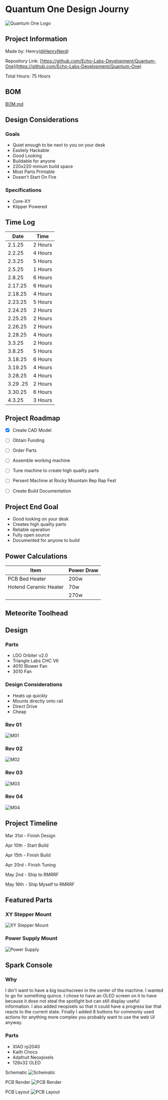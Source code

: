 # Quantum One Design Journy
![Quantum One Logo](https://cloud-jb6ebx4e5-hack-club-bot.vercel.app/0untitled_presentation_11_.png)

## Project Information

Made by: Henry([@HenryNerd](https://github.com/HenryNerd))

Repository Link: [https://github.com/Echo-Labs-Development/Quantum-One](https://github.com/Echo-Labs-Development/Quantum-One)

Total Hours: 75 Hours
## BOM
[BOM.md](https://github.com/Echo-Labs-Development/Quantum-One/blob/8280ed5a5fece50f8bd1d9ca4763da4ab5bdc901/BOM.md)

## Design Considerations

### Goals
- Quiet enough to be next to you on your desk
- Easliely Hackable
- Good Looking
- Buildable for anyone
- 220x220 minium build space
- Most Parts Printable
- Dosen't Start On Fire

### Specifications
- Core-XY
- Klipper Powered

## Time Log
| Date     | Time    |
| -------- | ------- |
| 2.1.25   | 2 Hours |
| 2.2.25   | 4 Hours |
| 2.3.25   | 5 Hours |
| 2.5.25   | 1 Hours |
| 2.8.25   | 6 Hours |
| 2.17.25  | 6 Hours |
| 2.18.25  | 4 Hours |
| 2.23.25  | 5 Hours |
| 2.24.25  | 2 Hours |
| 2.25.25  | 2 Hours |
| 2.26.25  | 2 Hours |
| 2.28.25  | 4 Hours |
| 3.3.25   | 2 Hours |
| 3.8.25   | 5 Hours |
| 3.18.25  | 6 Hours |
| 3.19.25  | 4 Hours |
| 3.28.25  | 4 Hours |
| 3.29 .25 | 2 Hours |
| 3.30.25  | 6 Hours |
| 4.3.25   | 3 Hours |

## Project Roadmap
- [X] Create CAD Model
- [ ] Obtain Funding
- [ ] Order Parts
- [ ] Assemble working machine
- [ ] Tune machine to create high quailty parts
- [ ] Persent Machine at Rocky Mountain Rep Rap Fest
- [ ] Create Build Documentation


## Project End Goal
- Good looking on your desk
- Creates high quailty parts
- Reliable operation
- Fully open source
- Documented for anyone to build

## Power Calculations
| Item                  | Power Draw |
| --------------------- | ---------- |
| PCB Bed Heater        | 200w       |
| Hotend Ceramic Heater | 70w        |
|                       | 270w       |

## Meteorite Toolhead

## Design

### Parts
- LDO Orbiter v2.0
- Triangle Labs CHC V6
- 4010 Blower Fan
- 3010 Fan

### Design Considerations
- Heats up quickly
- Mounts directly onto rail
- Direct Drive
- Cheap
### Rev 01
![M01](https://cdn.hackclubber.dev/slackcdn/c8221ae918d158a0b5529569b7dc8516.png)

### Rev 02
![M02](https://cloud-buerphdqo-hack-club-bot.vercel.app/0image.png)

### Rev 03
![M03](https://hc-cdn.hel1.your-objectstorage.com/s/v3/1b58a33db7e2a984d8df5b94a2ce6421278916f8_image.png)

### Rev 04
![M04](https://hc-cdn.hel1.your-objectstorage.com/s/v3/79140e19e96355a6cf991bf583c19a091d5182d9_screenshot_2025-02-28_at_9.05.44___pm.png)

## Project Timeline

Mar 31st - Finish Design

Apr 10th - Start Build

Apr 15th - Finish Build

Apr 20rd - Finish Tuning

May 2nd - Ship to RMRRF

May 16th - Ship Myself to RMRRF

## Featured Parts
### XY Stepper Mount
![XY Stepper Mount](https://cloud-4ai7mgw57-hack-club-bot.vercel.app/0image.png)
### Power Supply Mount
![Power Supply](https://hc-cdn.hel1.your-objectstorage.com/s/v3/77ada97038b5bccfc86ac20b60b5c705fe3e4518_image.png)

## Spark Console

### Why
I din't want to have a big touchscreen in the center of the machine. I wanted to go for something quince. I chose to have an OLED screen on it to have because it dose not steal the spotlight but can still display useful information. I also added neopixels so that it could have a progress bar that reacts to the current state. Finally I added 8 buttons for commonly used actions for anything more complex you probably want to use the web UI anyway.

### Parts
- XIAO rp2040
- Kailh Chocs
- Adafruit Neoxpixels
- 128x32 OLED

Schematic
![Schematic](https://hc-cdn.hel1.your-objectstorage.com/s/v3/737992d6a0e4856cdc01f29359c125ef6db91d82_image.png)

PCB Render
![PCB Render](https://hc-cdn.hel1.your-objectstorage.com/s/v3/cc9ca43c38eed016b07e75687806a1788278c46f_image.png)

PCB Layout
![PCB Layout](https://hc-cdn.hel1.your-objectstorage.com/s/v3/3e7ae3955bcd646e84b86e55afd00f0dd756e8b1_image.png)
